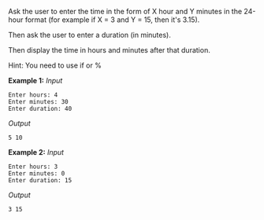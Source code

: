 Ask the user to enter the time in the form of X hour and Y minutes in the 24-hour format (for example if X = 3 and Y = 15, then it's 3.15). 


Then ask the user to enter a duration (in minutes). 


Then display the time in hours and minutes after that duration. 


Hint: You need to use if or %


**Example 1:**
_Input_

```
Enter hours: 4
Enter minutes: 30
Enter duration: 40 
```

_Output_

```
5 10 
```

**Example 2:**
_Input_

```
Enter hours: 3
Enter minutes: 0
Enter duration: 15 
```

_Output_

```
3 15
```
